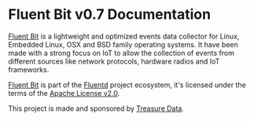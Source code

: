 # Fluent Bit v0.7 Documentation

[Fluent Bit](http://fluentbit.io) is a lightweight and optimized events data collector for Linux, Embedded Linux, OSX and BSD family operating systems. It have been made with a strong focus on IoT to allow the collection of events from different sources like network protocols, hardware radios and IoT frameworks.

[Fluent Bit](http://fluentbit.io) is part of the [Fluentd](http://fluentd.org) project ecosystem, it's licensed under the terms of the [Apache License v2.0](http://www.apache.org/licenses/LICENSE-2.0).

This project is made and sponsored by [Treasure Data](http://treasuredata.com).
